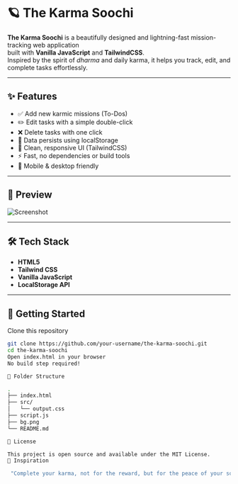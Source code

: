 # 🪐 The Karma Soochi

**The Karma Soochi** is a beautifully designed and lightning-fast mission-tracking web application  
built with **Vanilla JavaScript** and **TailwindCSS**.  
Inspired by the spirit of *dharma* and daily karma, it helps you track, edit, and complete tasks effortlessly.

---

## ✨ Features

- ✅ Add new karmic missions (To-Dos)
- ✏️ Edit tasks with a simple double-click
- ❌ Delete tasks with one click
- 💾 Data persists using localStorage
- 🎨 Clean, responsive UI (TailwindCSS)
- ⚡ Fast, no dependencies or build tools
- 📱 Mobile & desktop friendly

---

## 📸 Preview

![Screenshot](./screenshot.png)

---

## 🛠️ Tech Stack

- **HTML5**
- **Tailwind CSS**
- **Vanilla JavaScript**
- **LocalStorage API**

---

## 🚀 Getting Started

Clone this repository  
   ```bash
   git clone https://github.com/your-username/the-karma-soochi.git
   cd the-karma-soochi
Open index.html in your browser
No build step required!

📂 Folder Structure

.
├── index.html
├── src/
│   └── output.css
├── script.js
├── bg.png
└── README.md

📜 License

This project is open source and available under the MIT License.
🙏 Inspiration

    "Complete your karma, not for the reward, but for the peace of your soul."
